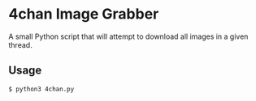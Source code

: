 # 4chan Image Grabber
A small Python script that will attempt to download all images in a given thread.

## Usage
```
$ python3 4chan.py
```